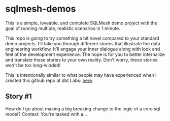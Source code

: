 # sqlmesh-demos

This is a simple, loveable, and complete SQLMesh demo project with the goal of running multiple, realistic scenarios in 1 minute. 

This repo is going to try something a bit novel compared to your standard demo projects. I'll take you through different stories that illustrate the data engineering workflow. It'll engage your inner dialogue along with look and feel of the development experience. The hope is for you to better internalize and translate these stories to your own reality. Don't worry, these stories won't be too long-winded!

This is intentionally similar to what people may have experienced when I created this github repo at dbt Labs: [here](https://github.com/dbt-labs/jaffle_shop_duckdb).

## Story #1
How do I go about making a big breaking change to the logic of a core sql model? 
Context: You're tasked with a...